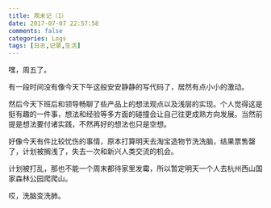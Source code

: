 ```yaml
---
title: 周末记（1）
date: 2017-07-07 22:57:58
comments: false
categories: Logs
tags: [日志,记录,生活]
---
```

嘿，周五了。  

有一段时间没有像今天下午这般安安静静的写代码了，居然有点小小的激动。  

然后今天下班后和领导畅聊了些产品上的想法观点以及浅层的实现。个人觉得这是挺有趣的一件事，想法和经验等多方面的碰撞会让自己往更成熟方向发展。当然前提是想法要付诸实践，不然再好的想法也只是空想。  

好像今天有件比较忧伤的事情，原本打算明天去淘宝造物节洗洗脑，结果票售罄了，计划被搁浅了，失去一次和新兴人类交流的机会。  

计划被打乱，那也不能一个周末都待家里发霉，所以暂定明天一个人去杭州西山国家森林公园爬爬山。  

哎，洗脑变洗肺。